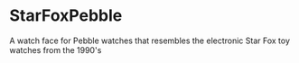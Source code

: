 # StarFoxPebble
A watch face for Pebble watches that resembles the electronic Star Fox toy watches from the 1990's
